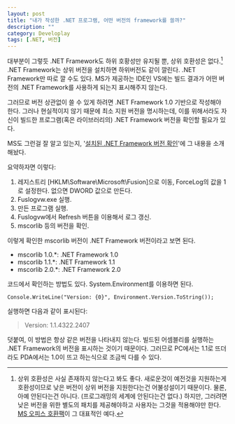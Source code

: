 ```yaml
---
layout: post
title: "내가 작성한 .NET 프로그램, 어떤 버전의 framework를 쓸까?"
description: ""
category: Developlay
tags: [.NET, 버전]
---
```


대부분이 그렇듯 .NET Framework도 하위 호황성만 유지될 뿐, 상위 호환성은 없다.[^1]
.NET Framework는 상위 버전을 설치하면 하위버전도 같이 깔린다.
.NET Framework만 따로 깔 수도 있다.
MS가 제공하는 IDE인 VS에는 빌드 결과가 어떤 버전의 .NET Framework를 사용하게 되는지 표시해주지 않는다.

[^1]: 상위 호환성은 사실 존재하지 않는다고 봐도 좋다. 새로운것이 예전것을 지원하는게 호환성이므로 낮은 버전이 상위 버전을 지원한다는건 어불성설이기 때문이다. 물론, 아예 안된다는건 아니다. (프로그래밍의 세계에 안된다는건 없다.) 하지만, 그러려면 낮은 버전을 위한 별도의 패치를 제공해야하고 사용자는 그것을 적용해야만 한다. [MS 오피스 호환팩](http://www.microsoft.com/ko-kr/download/details.aspx?id=3)이 그 대표적인 예다.

그러므로 버전 상관없이 쓸 수 있게 하려면 .NET Framework 1.0 기반으로 작성해야 한다.
그러나 현실적이지 않기 때문에 최소 지원 버전을 명시하는데, 이를 위해서라도 자신이 빌드한 프로그램(혹은 라이브러리의) .NET Framework 버전을 확인할 필요가 있다.

MS도 그런걸 잘 알고 있는지, '[설치된 .NET Framework 버전 확인](http://msdn.microsoft.com/ko-kr/library/dc98ytx2.aspx)'에 그 내용을 소개해놨다.

요약하자면 이렇다:

1. 레지스트리 [HKLM\Software\Microsoft\Fusion]으로 이동, ForceLog의 값을 1로 설정한다.
없으면 DWORD 값으로 만든다.
2. Fuslogvw.exe 실행.
3. 만든 프로그램 실행.
4. Fuslogvw에서 Refresh 버튼을 이용해서 로그 갱신.
5. mscorlib 등의 버전을 확인.

이렇게 확인한 mscorlib 버전이 .NET Framework 버전이라고 보면 된다.

- mscorlib 1.0.*: .NET Framework 1.0
- mscorlib 1.1.*: .NET Framework 1.1
- mscorlib 2.0.*: .NET Framework 2.0

코드에서 확인하는 방법도 있다.
System.Environment를 이용하면 된다.

~~~
Console.WriteLine("Version: {0}", Environment.Version.ToString());
~~~

실행하면 다음과 같이 표시된다:

> Version: 1.1.4322.2407

덧붙여, 이 방법은 항상 같은 버전을 나타내지 않는다.
빌드된 어셈블리를 실행하는 .NET Framework의 버전을 표시하는 것이기 때문이다.
그러므로 PC에서는 1.1로 뜨더라도 PDA에서는 1.0이 뜨고 하는식으로 조금씩 다를 수 있다.